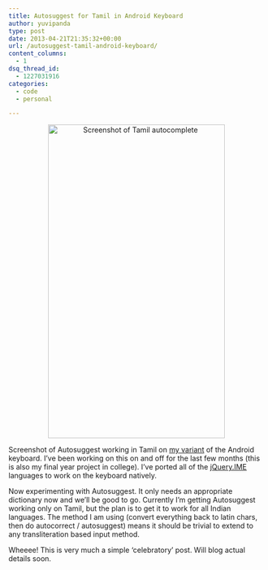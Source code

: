 ```yaml
---
title: Autosuggest for Tamil in Android Keyboard
author: yuvipanda
type: post
date: 2013-04-21T21:35:32+00:00
url: /autosuggest-tamil-android-keyboard/
content_columns:
  - 1
dsq_thread_id:
  - 1227031916
categories:
  - code
  - personal

---
```

<p style="text-align: center;">
  <a href="http://yuvi.in/blog/wp-content/uploads/2013/04/2013-04-22-02.57.36.png"><img class="aligncenter  wp-image-575" alt="Screenshot of Tamil autocomplete" src="http://yuvi.in/blog/wp-content/uploads/2013/04/2013-04-22-02.57.36-580x1031.png" width="348" height="619" srcset="http://yuvi.in/blog/wp-content/uploads/2013/04/2013-04-22-02.57.36-580x1031.png 580w, http://yuvi.in/blog/wp-content/uploads/2013/04/2013-04-22-02.57.36-508x904.png 508w, http://yuvi.in/blog/wp-content/uploads/2013/04/2013-04-22-02.57.36.png 720w" sizes="(max-width: 348px) 100vw, 348px" /></a>
</p>

Screenshot of Autosuggest working in Tamil on [my variant][1] of the Android keyboard. I&#8217;ve been working on this on and off for the last few months (this is also my final year project in college). I&#8217;ve ported all of the [jQuery.IME][2] languages to work on the keyboard natively. 

Now experimenting with Autosuggest. It only needs an appropriate dictionary now and we&#8217;ll be good to go. Currently I&#8217;m getting Autosuggest working only on Tamil, but the plan is to get it to work for all Indian languages. The method I am using (convert everything back to latin chars, then do autocorrect / autosuggest) means it should be trivial to extend to any transliteration based input method. 

Wheeee! This is very much a simple &#8216;celebratory&#8217; post. Will blog actual details soon.

 [1]: http://github.com/wikimedia/aosp-morelangs-ime
 [2]: https://github.com/wikimedia/jquery.ime